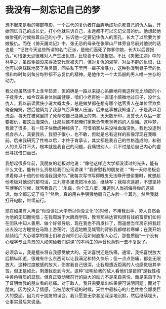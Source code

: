 # 我没有一刻忘记自己的梦

想不起来是看的哪部电影，一个古代的复仇者在血腥地成功杀死自己的仇人后，开始回忆自己的成长史。打小他就告诉自己，永远都不可以忘记父母的仇。他想起他娘惨死的时候拉着自己的小手，告诉他一定要记住仇人的面孔，长大了以后要为爹娘报仇。而在《倚天屠龙记》中，张无忌的母亲在张翠山尸体旁自尽前对他说的话也是：“记住今天这些所谓的名门正派，是他们逼死了你爹你娘，长大以后要报仇。”可惜张无忌很难对人产生出仇恨，比较善于以德报怨。不比《笑傲江湖》中的林平之，虽然爹娘没来得及交代就被灭门，但对复仇的渴望，对岳不群的仇恨，让他可以笑眯眯地娶了岳灵珊，回头私下里再一辈子冷暴力，这种弥漫到骨子里的仇恨和每时每刻每分每秒都不忘复仇的精神，是他作为一个太监般的男人唯一生存的动力。

我父母虽然谈不上含辛茹苦，但的确是一路以来提心吊胆地将我这样无比顽皮的小子抚养大，如今双亲身体尚属健康，咱们小老百姓一直谨小慎微地过日子，没什么仇人。我以前读武侠小说大概太多，总是做梦都在想有哪个达官贵人在单位里欺负俺爸俺妈，然后他俩为了我忍气吞声被人压迫，后来这事被我知道了，于是我以泪洗面，每天在被窝里拼了死命咬自己胳膊上的肉，天天数牙印，发誓长大以后一定要报仇，报这血海深仇，让那些瞧不起俺们家欺负俺老爸老妈的人后悔。这种梦，我做了很多，有一阵子快做成神经病了，可惜咱家从来没啥血海深仇，我也没逮到机会杀人，真要我杀，我胆子很小，也不敢，但就是总有这样的影像浮现在我眼前。后来我研究了性格以后，才终于肯承认，其实都是我自己的性格造成的，和别人的关系并不大，根本就是我自己的问题，我痛恨别人，只不过是给自己内心的虚弱寻找借口而已。

我想起很多年前，我朋友的老板对他说：“像他这样连大学都没读过的光头，能有什么文化，能有什么资格给我们公司讲课？”我安慰我的朋友说：“有一天你老板会求着你以十倍的价格请我回来的。”我每次写书写得眼皮无法睁开想偷懒时，就想起他老板对他说的那句话，三九寒冬里洗把冷水脸，继续写；我每次逃避，不想坚持写博客的时候，就骂我自己：“乐嘉，你个王八蛋，难道别人当初侮辱你的这些话，你全都忘记了吗？”然后，真的用右手狠狠地扇自己左脸一个耳光。然后我就打开电脑，继续前行。

现在如果有人再说“你没读过大学所以你没文化”的时候，不用我出手，旁人自然会为他的无知而惋惜；在我周游于大牌商学院，教育那些达官和很有钱的富贾们如何在团队中知人善用、做个好领导后，现在我也不再发抖了，而遥想当年房东把我赶出去没地方睡觉在马路上游荡时，远远地瞧见城管的背影我都噤若寒蝉；在我开始频频给广大心理学的博士们和咨询师们示范如何直指人心后，那些质疑“一个没有心理学专业背景的人如何给我们讲课”的本科生的声音也黄鹤一去不复返了。

必须承认，我是擅长将自我感受放大的，无论喜悦还是伤痛。通常，我把喜悦放大后稍纵即逝，很难有什么东西可以让我满足和持久快乐；但一点点伤痛，都会无限放大，这种过度敏感的放大，伤害我自己很深，让我周遭近距离的人也感觉极其辛苦。但正是如此，刺激我走到今天。这种“证明给我的敌人看他们是错的”是我性格中黄色特质的显现。但真正驱动我前行的巨大的动力不是来自喜悦，而是来自于为了证明给我的朋友看的悲痛。对于敌人，我只需要拿出结果便可说明问题；而对于朋友，因为投入了情感，当被朋友怀疑的时候，天性中最核心的红色性格会爆发巨大的委屈。因为对于朋友的误会，我只愿意无奈甚至深深地沉默，然后继续埋头，让事实最后来说话。